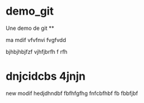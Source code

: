 # demo_git
Une demo de git **

ma mdif
vfvfnvi
fvgfvdd

bjhbjhbjfzf
vjhfjbrfh
f rfh

dnjcidcbs
4jnjn
=======
new modif 
hedjdhndbf
fbfhfgfhg
fnfcbfhbf
fb fbbfjbf
